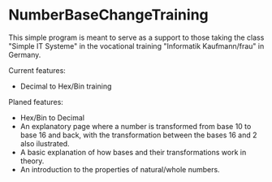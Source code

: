 # NumberBaseChangeTraining
This simple program is meant to serve as a support to those taking the class "Simple IT Systeme" in the vocational training "Informatik Kaufmann/frau" in Germany.

Current features:
- Decimal to Hex/Bin training


Planed features:
- Hex/Bin to Decimal
- An explanatory page where a number is transformed from base 10 to base 16 and back, with the transformation between the bases 16 and 2 also ilustrated.
- A basic explanation of how bases and their transformations work in theory.
- An introduction to the properties of natural/whole numbers.
